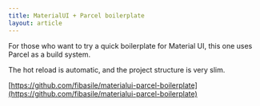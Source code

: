 ```yaml
---
title: MaterialUI + Parcel boilerplate
layout: article
---
```


For those who want to try a quick boilerplate for Material UI, this one uses Parcel as a build system. 

The hot reload is automatic, and the project structure is very slim.

[https://github.com/fibasile/materialui-parcel-boilerplate](https://github.com/fibasile/materialui-parcel-boilerplate)
